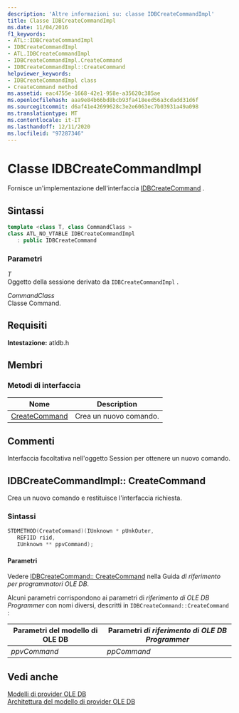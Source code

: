```yaml
---
description: 'Altre informazioni su: classe IDBCreateCommandImpl'
title: Classe IDBCreateCommandImpl
ms.date: 11/04/2016
f1_keywords:
- ATL::IDBCreateCommandImpl
- IDBCreateCommandImpl
- ATL.IDBCreateCommandImpl
- IDBCreateCommandImpl.CreateCommand
- IDBCreateCommandImpl::CreateCommand
helpviewer_keywords:
- IDBCreateCommandImpl class
- CreateCommand method
ms.assetid: eac4755e-1668-42e1-958e-a35620c385ae
ms.openlocfilehash: aaa9e84b66bd8bcb93fa418eed56a3cdadd31d6f
ms.sourcegitcommit: d6af41e42699628c3e2e6063ec7b03931a49a098
ms.translationtype: MT
ms.contentlocale: it-IT
ms.lasthandoff: 12/11/2020
ms.locfileid: "97287346"
---
```

# <a name="idbcreatecommandimpl-class"></a>Classe IDBCreateCommandImpl

Fornisce un'implementazione dell'interfaccia [IDBCreateCommand](/previous-versions/windows/desktop/ms711625(v=vs.85)) .

## <a name="syntax"></a>Sintassi

```cpp
template <class T, class CommandClass >
class ATL_NO_VTABLE IDBCreateCommandImpl
   : public IDBCreateCommand
```

### <a name="parameters"></a>Parametri

*T*<br/>
Oggetto della sessione derivato da `IDBCreateCommandImpl` .

*CommandClass*<br/>
Classe Command.

## <a name="requirements"></a>Requisiti

**Intestazione:** atldb.h

## <a name="members"></a>Membri

### <a name="interface-methods"></a>Metodi di interfaccia

| Nome | Description |
|-|-|
|[CreateCommand](#createcommand)|Crea un nuovo comando.|

## <a name="remarks"></a>Commenti

Interfaccia facoltativa nell'oggetto Session per ottenere un nuovo comando.

## <a name="idbcreatecommandimplcreatecommand"></a><a name="createcommand"></a> IDBCreateCommandImpl:: CreateCommand

Crea un nuovo comando e restituisce l'interfaccia richiesta.

### <a name="syntax"></a>Sintassi

```cpp
STDMETHOD(CreateCommand)(IUnknown * pUnkOuter,
   REFIID riid,
   IUnknown ** ppvCommand);
```

#### <a name="parameters"></a>Parametri

Vedere [IDBCreateCommand:: CreateCommand](/previous-versions/windows/desktop/ms709772(v=vs.85)) nella Guida *di riferimento per programmatori OLE DB*.

Alcuni parametri corrispondono ai parametri di *riferimento di OLE DB Programmer* con nomi diversi, descritti in `IDBCreateCommand::CreateCommand` :

|Parametri del modello di OLE DB|Parametri *di riferimento di OLE DB Programmer*|
|--------------------------------|------------------------------------------------|
|*ppvCommand*|*ppCommand*|

## <a name="see-also"></a>Vedi anche

[Modelli di provider OLE DB](../../data/oledb/ole-db-provider-templates-cpp.md)<br/>
[Architettura del modello di provider OLE DB](../../data/oledb/ole-db-provider-template-architecture.md)
